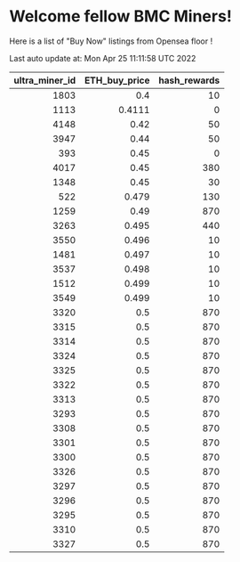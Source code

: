 # Welcome fellow BMC Miners!
Here is a list of "Buy Now" listings from Opensea floor !


Last auto update at: Mon Apr 25 11:11:58 UTC 2022


|   ultra_miner_id |   ETH_buy_price |   hash_rewards |
|-----------------:|----------------:|---------------:|
|             1803 |          0.4    |             10 |
|             1113 |          0.4111 |              0 |
|             4148 |          0.42   |             50 |
|             3947 |          0.44   |             50 |
|              393 |          0.45   |              0 |
|             4017 |          0.45   |            380 |
|             1348 |          0.45   |             30 |
|              522 |          0.479  |            130 |
|             1259 |          0.49   |            870 |
|             3263 |          0.495  |            440 |
|             3550 |          0.496  |             10 |
|             1481 |          0.497  |             10 |
|             3537 |          0.498  |             10 |
|             1512 |          0.499  |             10 |
|             3549 |          0.499  |             10 |
|             3320 |          0.5    |            870 |
|             3315 |          0.5    |            870 |
|             3314 |          0.5    |            870 |
|             3324 |          0.5    |            870 |
|             3325 |          0.5    |            870 |
|             3322 |          0.5    |            870 |
|             3313 |          0.5    |            870 |
|             3293 |          0.5    |            870 |
|             3308 |          0.5    |            870 |
|             3301 |          0.5    |            870 |
|             3300 |          0.5    |            870 |
|             3326 |          0.5    |            870 |
|             3297 |          0.5    |            870 |
|             3296 |          0.5    |            870 |
|             3295 |          0.5    |            870 |
|             3310 |          0.5    |            870 |
|             3327 |          0.5    |            870 |